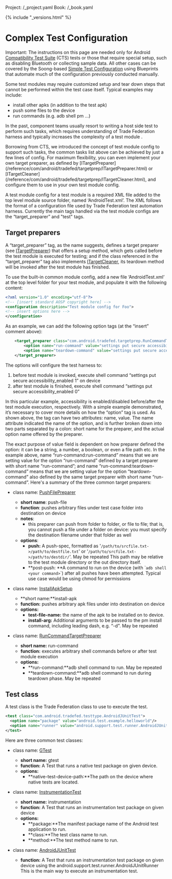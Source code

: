 Project: /_project.yaml
Book: /_book.yaml

{% include "_versions.html" %}

<!--
  Copyright 2018 The Android Open Source Project

  Licensed under the Apache License, Version 2.0 (the "License");
  you may not use this file except in compliance with the License.
  You may obtain a copy of the License at

      http://www.apache.org/licenses/LICENSE-2.0

  Unless required by applicable law or agreed to in writing, software
  distributed under the License is distributed on an "AS IS" BASIS,
  WITHOUT WARRANTIES OR CONDITIONS OF ANY KIND, either express or implied.
  See the License for the specific language governing permissions and
  limitations under the License.
-->

# Complex Test Configuration

Important: The instructions on this page are needed only for Android
[Compatibility Test Suite](compatibility/cts) (CTS) tests or those that require
special setup, such as disabling Bluetooth or collecting sample data.  All other
cases can be covered by the Soong-based [Simple Test
Configuration](blueprints.md) using Blueprints that automate much of the
configuration previously conducted manually.

Some test modules may require customized setup and tear down steps that cannot
be performed within the test case itself. Typical examples may include:

*   install other apks (in addition to the test apk)
*   push some files to the device
*   run commands (e.g. adb shell pm ...)

In the past, component teams usually resort to writing a host side test to
perform such tasks, which requires understanding of Trade Federation harness
and typically increases the complexity of a test module .

Borrowing from CTS, we introduced the concept of test module config to support
such tasks, the common tasks list above can be achieved by just a few lines of
config. For maximum flexibility, you can even implement your own target
preparer, as defined by [ITargetPreparer]
(/reference/com/android/tradefed/targetprep/ITargetPreparer.html)
or [ITargetCleaner]
(/reference/com/android/tradefed/targetprep/ITargetCleaner.html),
and configure them to use in your own test module config.

A test module config for a test module is a required XML file added to the top
level module source folder, named ‘AndroidTest.xml’. The XML follows the format
of a configuration file used by Trade Federation test automation harness.
Currently the main tags handled via the test module configs are the “target_preparer” and
"test" tags.

## Target preparers
A “target_preparer” tag, as the name suggests, defines a target preparer
(see [ITargetPreparer](/reference/com/android/tradefed/targetprep/ITargetPreparer.html))
that offers a setup method, which gets called before the test module is executed
for testing; and if the class referenced in the “target_preparer” tag also
implements
[ITargetCleaner](/reference/com/android/tradefed/targetprep/ITargetCleaner.html),
its teardown method will be invoked after the test module has finished.

To use the built-in common module config, add a new file ‘AndroidTest.xml’ at
the top level folder for your test module, and populate it with the following
content:

```xml
<?xml version="1.0" encoding="utf-8"?>
<!-- [insert standard AOSP copyright here] -->
<configuration description="Test module config for Foo">
<!-- insert options here -->
</configuration>
```

As an example, we can add the following option tags (at the “insert” comment
above):

```xml
    <target_preparer class="com.android.tradefed.targetprep.RunCommandTargetPreparer">
        <option name="run-command" value="settings put secure accessibility_enabled 1" />
        <option name="teardown-command" value="settings put secure accessibility_enabled 0" />
    </target_preparer>
```

The options will configure the test harness to:

1.  before test module is invoked, execute shell command “settings put secure
    accessibility_enabled 1” on device
2.  after test module is finished, execute shell command “settings put secure
    accessibility_enabled 0”

In this particular example, accessibility is enabled/disabled before/after the
test module execution, respectively. With a simple example demonstrated, it’s
necessary to cover more details on how the “option” tag is used. As shown above,
the tag can have two attributes: name, value. The name attribute indicated the
name of the option, and is further broken down into two parts separated by a
colon: short name for the preparer, and the actual option name offered by the
preparer.

The exact purpose of value field is dependent on how preparer defined
the option: it can be a string, a number, a boolean, or even a file path etc. In
the example above, name “run-command:run-command” means that we are setting
value for the option “run-command” defined by a target preparer with short name
“run-command”; and name “run-command:teardown-command” means that we are setting
value for the option “teardown-command” also defined by the same target preparer
with short name “run-command”. Here's a summary of the three common target
preparers:

*   class name: [PushFilePreparer](https://android.googlesource.com/platform/tools/tradefederation/+/master/src/com/android/tradefed/targetprep/PushFilePreparer.java)

    *   **short name**: push-file
    *   **function**: pushes arbitrary files under test case folder into
        destination on device
    *   **notes**:
        *   this preparer can push from folder to folder, or file to file; that
            is, you cannot push a file under a folder on device: you must
            specify the destination filename under that folder as well
    *   **options**:
        *   **push:** A push-spec, formatted as
            '`/path/to/srcfile.txt->/path/to/destfile.txt`' or
            '`/path/to/srcfile.txt->/path/to/destdir/`'. May be repeated
            This path may be relative to the test module directory or the out
            directory itself.
        *   **post-push: **A command to run on the device (with \``adb shell
            <your command>`\`) after all pushes have been attempted. Typical use
            case would be using chmod for permissions

*   class name: [InstallApkSetup](https://android.googlesource.com/platform/tools/tradefederation/+/master/src/com/android/tradefed/targetprep/InstallApkSetup.java)

    *   **short name:**install-apk
    *   **function:** pushes arbitrary apk files under into destination on
        device
    *   **options:**
        *   **test-file-name:** the name of the apk to be installed on to
            device.
        *   **install-arg:** Additional arguments to be passed to the pm install
            command, including leading dash, e.g. “-d". May be repeated

*   class name: [RunCommandTargetPreparer](https://android.googlesource.com/platform/tools/tradefederation/+/master/src/com/android/tradefed/targetprep/RunCommandTargetPreparer.java)

    *   **short name:** run-command
    *   **function:** executes arbitrary shell commands before or after test
        module execution
    *   **options:**
        *   **run-command:**adb shell command to run. May be repeated
        *   **teardown-command:**adb shell command to run during teardown phase.
            May be repeated

## Test class
A test class is the Trade Federation class to use to execute the test.

```xml
<test class="com.android.tradefed.testtype.AndroidJUnitTest">
  <option name="package" value="android.test.example.helloworld"/>
  <option name="runner" value="android.support.test.runner.AndroidJUnitRunner"/>
</test>
```

Here are three common test classes:

*   class name: [GTest](https://android.googlesource.com/platform/tools/tradefederation/+/master/src/com/android/tradefed/testtype/GTest.java)

    *   **short name:** gtest
    *   **function:** A Test that runs a native test package on given device.
    *   **options:**
        *   **native-test-device-path:**The path on the device where native tests are located.

*   class name: [InstrumentationTest](https://android.googlesource.com/platform/tools/tradefederation/+/master/src/com/android/tradefed/testtype/InstrumentationTest.java)

    *   **short name:** instrumentation
    *   **function:** A Test that runs an instrumentation test package on given device
    *   **options:**
        *   **package:**The manifest package name of the Android test application to run.
        *   **class:**The test class name to run.
        *   **method:**The test method name to run.

*   class name: [AndroidJUnitTest](https://android.googlesource.com/platform/tools/tradefederation/+/master/src/com/android/tradefed/testtype/AndroidJUnitTest.java)

    *   **function:** A Test that runs an instrumentation test package on given
                      device using the android.support.test.runner.AndroidJUnitRunner
                      This is the main way to execute an instrumentation test.

